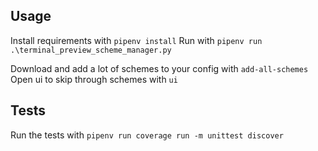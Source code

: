 ## Usage

Install requirements with `pipenv install`
Run with `pipenv run .\terminal_preview_scheme_manager.py`

Download and add a lot of schemes to your config with `add-all-schemes`
Open ui to skip through schemes with `ui`

## Tests

Run the tests with `pipenv run coverage run -m unittest discover`